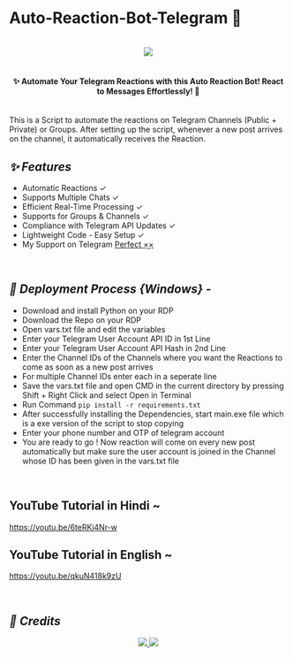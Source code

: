 # **Auto-Reaction-Bot-Telegram 🚀**
<br>

<div align='center'> 
<a href='https://t.me/+Vq1OUKQIB0YxMmRl'>
<img src='https://img.shields.io/badge/Telegram-The Method Zone-blue?logo=telegram&style=flat'> 
</a>
</div>
<br>
<h4 align="center">✨ Automate Your Telegram Reactions with this Auto Reaction Bot! React to Messages Effortlessly! 🚀</h4>
<br>
This is a Script to automate the reactions on Telegram Channels (Public + Private) or Groups. After setting up the script, whenever a new post arrives on the channel, it automatically receives the Reaction.
<br>

## _✨ Features_
- Automatic Reactions ✓
- Supports Multiple Chats ✓
- Efficient Real-Time Processing ✓
- Supports for Groups & Channels ✓
- Compliance with Telegram API Updates ✓
- Lightweight Code - Easy Setup ✓
- My Support on Telegram <a href="https://t.me/perfect26456">Perfect ×͜×</a>

<br>

## _🚀 Deployment Process {Windows} -_

- Download and install Python on your RDP
- Download the Repo on your RDP
- Open vars.txt file and edit the variables
- Enter your Telegram User Account API ID in 1st Line
- Enter your Telegram User Account API Hash in 2nd Line
- Enter the Channel IDs of the Channels where you want the Reactions to come as soon as a new post arrives
- For multiple Channel IDs enter each in a seperate line
- Save the vars.txt file and open CMD in the current directory by pressing Shift + Right Click and select Open in Terminal
- Run Command ``` pip install -r requirements.txt ```
- After successfully installing the Dependencies, start main.exe file which is a exe version of the script to stop copying
- Enter your phone number and OTP of telegram account
- You are ready to go ! Now reaction will come on every new post automatically but make sure the user account is joined in the Channel whose ID has been given in the vars.txt file

<br>

## YouTube Tutorial in Hindi ~
https://youtu.be/6teRKj4Nr-w

## YouTube Tutorial in English ~
https://youtu.be/qkuN418k9zU

<br>

## _🎯 Credits_

<div align='center'> 
<a href='https://t.me/perfect26456'>
<img src='https://img.shields.io/badge/Telegram-Perfect-blue?logo=telegram&style=flat'> 
</a>
<a href='https://t.me/+Vq1OUKQIB0YxMmRl'>
<img src='https://img.shields.io/badge/Telegram-The Method Zone-blue?logo=telegram&style=flat'> 
</a>
</div>



